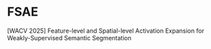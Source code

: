 # FSAE
[WACV 2025] Feature-level and Spatial-level Activation Expansion for Weakly-Supervised Semantic Segmentation
